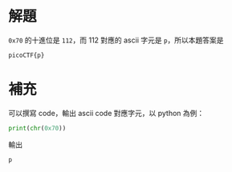 # 解題
`0x70` 的十進位是 `112`，而 112 對應的 ascii 字元是 `p`，所以本題答案是
```text
picoCTF{p}
```

# 補充
可以撰寫 code，輸出 ascii code 對應字元，以 python 為例：
```python
print(chr(0x70))
```
輸出
```text
p
```
